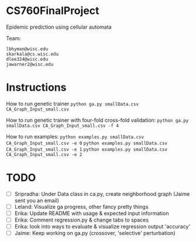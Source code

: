 # CS760FinalProject
Epidemic prediction using cellular automata

Team:
```
lbhyman@wisc.edu
skarkala@cs.wisc.edu
dlee324@wisc.edu
jawarner2@wisc.edu
```

# Instructions

How to run genetic trainer
```python ga.py smallData.csv CA_Graph_Input_small.csv```

How to run genetic trainer with four-fold cross-fold validation:
```python ga.py smallData.csv CA_Graph_Input_small.csv -f 4```

How to run examples:
```python examples.py smallData.csv CA_Graph_Input_small.csv -e 0```
```python examples.py smallData.csv CA_Graph_Input_small.csv -e 1```
```python examples.py smallData.csv CA_Graph_Input_small.csv -e 2```

# TODO
- [ ] Sripradha: Under Data class in ca.py, create neighborhood graph (Jaime sent you an email)
- [ ] Leland: Visualize ga progress, other fancy pretty things
- [ ] Erika: Update README with usage & expected input information
- [ ] Erika: Comment regression.py & change tabs to spaces
- [ ] Erika: look into ways to evaluate & visualize regression output 'accuracy'
- [ ] Jaime: Keep working on ga.py (crossover, 'selective' perturbation)
